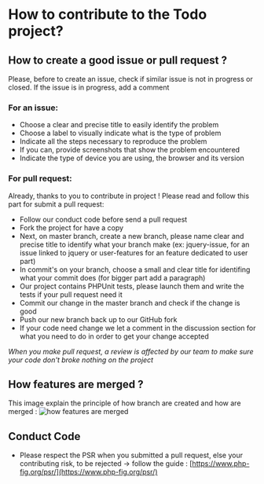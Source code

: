 
# How to contribute to the Todo project?

## How to create a good issue or pull request ?

Please, before to create an issue, check if similar issue is not in progress or closed. If the issue is in progress, add a comment
### For an issue:
- Choose a clear and precise title to easily identify the problem
- Choose a label to visually indicate what is the type of problem
- Indicate all the steps necessary to reproduce the problem
- If you can, provide screenshots that show the problem encountered
- Indicate the type of device you are using, the browser and its version

### For pull request:
Already, thanks to you to contribute in project !
Please read and follow this part for submit a pull request:

- Follow our conduct code before send a pull request
- Fork the project for have a copy
- Next, on master branch, create a new branch, please name clear and precise title to identify what your branch make (ex: jquery-issue, for an issue linked to jquery or user-features for an feature dedicated to user part)
- In commit's on your branch, choose a small and clear title for identifing what your commit does (for bigger part add a paragraph)
- Our project contains PHPUnit tests, please launch them and write the tests if your pull request need it
- Commit our change in the master branch and check if the change is good
- Push our new branch back up to our GitHub fork
- If your code need change we let a comment in the discussion section for what you need to do in order to get your change accepted 

*When you make pull request, a review is affected by our team to make sure your code don't broke nothing on the project*

## How features are merged ?
This image explain the principle of how branch are created and how are merged :
![how features are merged](https://buddy.works/blog/images/gitflow.png)

## Conduct Code

- Please respect the PSR when you submitted a pull request, else your contributing risk, to be rejected -> follow the guide : [https://www.php-fig.org/psr/](https://www.php-fig.org/psr/)
